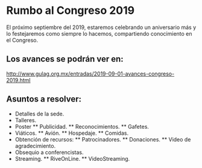 # Rumbo al Congreso 2019

El próximo septiembre del 2019, estaremos celebrando un aniversario más y lo festejaremos como siempre lo hacemos, compartiendo conocimiento en el Congreso.

## Los avances se podrán ver en:
http://www.gulag.org.mx/entradas/2019-09-01-avances-congreso-2019.html

## Asuntos a resolver:

* Detalles de la sede.
* Talleres.
* Poster
** Publicidad.
** Reconocimientos.
** Gafetes.
* Viáticos.
** Avión.
** Hospedaje.
** Comidas.
* Obtención de recursos:
** Patrocinadores.
** Donaciones.
** Video de agradecimiento.
* Obsequio a conferencistas.
* Streaming.
** RiveOnLine.
** VideoStreaming.
